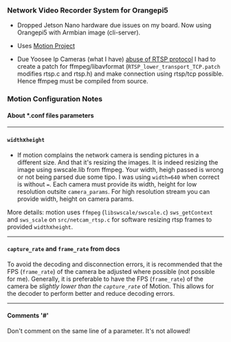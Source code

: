 ### Network Video Recorder System for Orangepi5

- Dropped Jetson Nano hardware due issues on my board. Now using Orangepi5 with Armbian image (cli-server).

- Uses [Motion Project](https://github.com/Motion-Project/motion)

 - Due Yoosee Ip Cameras (what I have) [abuse of RTSP protocol](https://stackoverflow.com/q/66280861/1207193) I had to create a patch for ffmpeg/libavformat (`RTSP_lower_transport_TCP.patch` modifies rtsp.c and rtsp.h) and make connection using rtsp/tcp possible. Hence ffmpeg must be compiled from source. 


### Motion Configuration Notes 

#### About *.conf files parameters
________________________

#### `width`x`height`

- If motion complains the network camera is sending pictures in a different size. And that it's resizing the images.
It is indeed resizing the image using swscale.lib from ffmpeg. Your width, heigh passed is wrong or not being parsed due some tipo.
I was using `width=640` when correct is without `=`. Each camera must provide its width, height for low resolution outsite `camera_params`.
For high resolution stream you can provide width, height on camera params.

More details: motion uses `ffmpeg` (`libswscale/swscale.c`) `sws_getContext`  and `sws_scale` on `src/netcam_rtsp.c` for software resizing rtsp frames to provided `width`x`height`.

________________________

#### `capture_rate` and `frame_rate` from docs

To avoid the decoding and disconnection errors, it is recommended that the FPS (`frame_rate`) of the camera be adjusted where possible (not possible for me).
Generally, it is preferable to have the FPS (`frame_rate`) of the camera be *slightly lower than the `capture_rate`* of Motion. This allows for the decoder to perform better and reduce decoding errors. 

________________________
#### Comments '#'

Don't comment on the same line of a parameter. It's not allowed!
